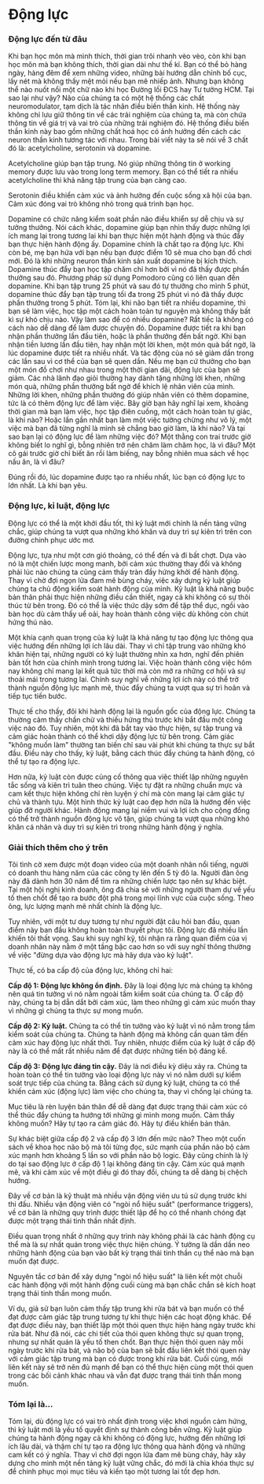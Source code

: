 # Động lực

### Động lực đến từ đâu
Khi bạn học môn mà mình thích, thời gian trôi nhanh vèo vèo, còn khi bạn học môn mà bạn không thích, thời gian dài như thế kỉ. Bạn có thể bỏ hàng ngày, hàng đêm để xem những video, những bài hướng dẫn chỉnh bố cục, lấy nét mà không thấy mệt mỏi nếu bạn mê nhiếp ảnh. Nhưng bạn không thể nào nuốt nổi một chữ nào khi học Đường lối ĐCS hay Tư tưởng HCM. Tại sao lại như vậy? Não của chúng ta có một hệ thống các chất neuromodulator, tạm dịch là tác nhân điều biến thần kinh. Hệ thống này không chỉ lưu giữ thông tin về các trải nghiệm của chúng ta, mà còn chứa thông tin về giá trị và vai trò của những trải nghiệm đó. Hệ thống điều biến thần kinh này bao gồm những chất hoá học có ảnh hưởng đến cách các neuron thần kinh tương tác với nhau. Trong bài viết này ta sẽ nói về 3 chất đó là: acetylcholine, serotonin và dopamine.

Acetylcholine giúp bạn tập trung. Nó giúp những thông tin ở working memory được lưu vào trong long term memory. Bạn có thể tiết ra nhiều acetylcholine thì khả năng tập trung của bạn càng cao.

Serotonin điều khiển cảm xúc và ảnh hưởng đến cuộc sống xã hội của bạn. Cảm xúc đóng vai trò không nhỏ trong quá trình bạn học. 

Dopamine có chức năng kiểm soát phần não điều khiển sự dễ chịu và sự tưởng thưởng. Nói cách khác, dopamine giúp bạn nhìn thấy được những lợi ích mang lại trong tương lai khi bạn thực hiện một hành động và thúc đẩy bạn thực hiện hành động ấy. Dopamine chính là chất tạo ra động lực. Khi còn bé, mẹ bạn hứa với bạn nếu bạn được điểm 10 sẽ mua cho bạn đồ chơi mới. Đó là khi những neuron thần kinh sản xuất dopamine bị kích thích. Dopamine thúc đẩy bạn học tập chăm chỉ hơn bởi vì nó đã thấy được phần thưởng sau đó. Phương pháp sử dụng Pomodoro cũng có liên quan đến dopamine. Khi bạn tập trung 25 phút và sau đó tự thưởng cho mình 5 phút, dopamine thúc đẩy bạn tập trung tối đa trong 25 phút vì nó đã thấy được phần thưởng trong 5 phút. Tóm lại, khi não bạn tiết ra nhiều dopamine, thì bạn sẽ làm việc, học tập một cách hoàn toàn tự nguyện mà không thấy bất kì sự khó chịu nào. Vậy làm sao để có nhiều dopamine? Rất tiếc là không có cách nào dễ dàng để làm được chuyện đó. Dopamine được tiết ra khi bạn nhận phần thưởng lần đầu tiên, hoặc là phần thưởng đến bất ngờ. Khi bạn nhận tiền lương lần đầu tiên, hay nhận một lời khen, một món quà bất ngờ, là lúc dopamine được tiết ra nhiều nhất. Và tác động của nó sẽ giảm dần trong các lần sau vì cơ thể của bạn sẽ quen dần. Nếu mẹ bạn cứ thưởng cho bạn một món đồ chơi như nhau trong một thời gian dài, động lực của bạn sẽ giảm. Các nhà lãnh đạo giỏi thường hay dành tặng những lời khen, những món quà, những phần thưởng bất ngờ để khích lệ nhân viên của mình. Những lời khen, những phần thưởng đó giúp nhân viên có thêm dopamine, tức là có thêm động lực để làm việc. Bây giờ bạn hãy nghĩ lại xem, khoảng thời gian mà bạn làm việc, học tập điên cuồng, một cách hoàn toàn tự giác, là khi nào? Hoặc lần gần nhất bạn làm một việc tưởng chừng như vô lý, một việc mà bạn đã từng nghĩ là mình sẽ chẳng bao giờ làm, là khi nào? Và tại sao bạn lại có động lực để làm những việc đó? Một thằng con trai trước giờ không biết lo nghĩ gì, bỗng nhiên trở nên chăm làm chăm học, là vì đâu? Một cô gái trước giờ chỉ biết ăn rồi làm biếng, nay bỗng nhiên mua sách về học nấu ăn, là vì đâu? 

Đúng rồi đó, lúc dopamine được tạo ra nhiều nhất, lúc bạn có động lực to lớn nhất. Là khi bạn yêu.


### Động lực, kỉ luật, động lực

Động lực có thể là một khởi đầu tốt, thì kỷ luật mới chính là nền tảng vững chắc, giúp chúng ta vượt qua những khó khăn và duy trì sự kiên trì trên con đường chinh phục ước mơ.

Động lực, tựa như một cơn gió thoảng, có thể đến và đi bất chợt. Dựa vào nó là một chiến lược mong manh, bởi cảm xúc thường thay đổi và không phải lúc nào chúng ta cũng cảm thấy tràn đầy hứng khởi để hành động. Thay vì chờ đợi ngọn lửa đam mê bùng cháy, việc xây dựng kỷ luật giúp chúng ta chủ động kiểm soát hành động của mình. Kỷ luật là khả năng buộc bản thân phải thực hiện những điều cần thiết, ngay cả khi không có sự thôi thúc từ bên trong. Đó có thể là việc thức dậy sớm để tập thể dục, ngồi vào bàn học dù cảm thấy uể oải, hay hoàn thành công việc dù không còn chút hứng thú nào.

Một khía cạnh quan trọng của kỷ luật là khả năng tự tạo động lực thông qua việc hướng đến những lợi ích lâu dài. Thay vì chỉ tập trung vào những khó khăn hiện tại, những người có kỷ luật thường nhìn xa hơn, nghĩ đến phiên bản tốt hơn của chính mình trong tương lai. Việc hoàn thành công việc hôm nay không chỉ mang lại kết quả tức thời mà còn mở ra những cơ hội và sự thoải mái trong tương lai. Chính suy nghĩ về những lợi ích này có thể trở thành nguồn động lực mạnh mẽ, thúc đẩy chúng ta vượt qua sự trì hoãn và tiếp tục tiến bước.

Thực tế cho thấy, đôi khi hành động lại là nguồn gốc của động lực. Chúng ta thường cảm thấy chần chừ và thiếu hứng thú trước khi bắt đầu một công việc nào đó. Tuy nhiên, một khi đã bắt tay vào thực hiện, sự tập trung và cảm giác hoàn thành có thể khơi dậy động lực từ bên trong. Cảm giác "không muốn làm" thường tan biến chỉ sau vài phút khi chúng ta thực sự bắt đầu. Điều này cho thấy, kỷ luật, bằng cách thúc đẩy chúng ta hành động, có thể tự tạo ra động lực.

Hơn nữa, kỷ luật còn được củng cố thông qua việc thiết lập những nguyên tắc sống và kiên trì tuân theo chúng. Việc tự đặt ra những chuẩn mực và cam kết thực hiện không chỉ rèn luyện ý chí mà còn mang lại cảm giác tự chủ và thành tựu. Một hình thức kỷ luật cao đẹp hơn nữa là hướng đến việc giúp đỡ người khác. Hành động mang lại niềm vui và lợi ích cho cộng đồng có thể trở thành nguồn động lực vô tận, giúp chúng ta vượt qua những khó khăn cá nhân và duy trì sự kiên trì trong những hành động ý nghĩa.

### Giải thích thêm cho ý trên

Tôi tình cờ xem được một đoạn video của một doanh nhân nổi tiếng, người có doanh thu hàng năm của các công ty lên đến 5 tỷ đô la. Người đàn ông này đã dành hơn 30 năm để tìm ra những chiến lược tạo nên sự khác biệt. Tại một hội nghị kinh doanh, ông đã chia sẻ với những người tham dự về yếu tố then chốt để tạo ra bước đột phá trong mọi lĩnh vực của cuộc sống. Theo ông, lực lượng mạnh mẽ nhất chính là động lực.

Tuy nhiên, với một tư duy tương tự như người đặt câu hỏi ban đầu, quan điểm này ban đầu không hoàn toàn thuyết phục tôi. Động lực đã nhiều lần khiến tôi thất vọng. Sau khi suy nghĩ kỹ, tôi nhận ra rằng quan điểm của vị doanh nhân này nằm ở một tầng bậc cao hơn so với suy nghĩ thông thường về việc "đừng dựa vào động lực mà hãy dựa vào kỷ luật".

Thực tế, có ba cấp độ của động lực, không chỉ hai:

**Cấp độ 1: Động lực không ổn định.** Đây là loại động lực mà chúng ta không nên quá tin tưởng vì nó nằm ngoài tầm kiểm soát của chúng ta. Ở cấp độ này, chúng ta bị dẫn dắt bởi cảm xúc, làm theo những gì cảm xúc muốn thay vì những gì chúng ta thực sự mong muốn.

**Cấp độ 2: Kỷ luật.** Chúng ta có thể tin tưởng vào kỷ luật vì nó nằm trong tầm kiểm soát của chúng ta. Chúng ta hành động mà không cần quan tâm đến cảm xúc hay động lực nhất thời. Tuy nhiên, nhược điểm của kỷ luật ở cấp độ này là có thể mất rất nhiều năm để đạt được những tiến bộ đáng kể.

**Cấp độ 3: Động lực đáng tin cậy.** Đây là nơi điều kỳ diệu xảy ra. Chúng ta hoàn toàn có thể tin tưởng vào loại động lực này vì nó nằm dưới sự kiểm soát trực tiếp của chúng ta. Bằng cách sử dụng kỷ luật, chúng ta có thể khiến cảm xúc (động lực) làm việc cho chúng ta, thay vì chống lại chúng ta.

Mục tiêu là rèn luyện bản thân để dễ dàng đạt được trạng thái cảm xúc có thể thúc đẩy chúng ta hướng tới những gì mình mong muốn. Cảm thấy không muốn? Hãy tự tạo ra cảm giác đó. Hãy tự điều khiển bản thân.

Sự khác biệt giữa cấp độ 2 và cấp độ 3 lớn đến mức nào? Theo một cuốn sách về khoa học não bộ mà tôi từng đọc, sức mạnh của phần não bộ cảm xúc mạnh hơn khoảng 5 lần so với phần não bộ logic. Đây cũng chính là lý do tại sao động lực ở cấp độ 1 lại không đáng tin cậy. Cảm xúc quá mạnh mẽ, và khi cảm xúc về một điều gì đó thay đổi, chúng ta dễ dàng bị chệch hướng.

Đây về cơ bản là kỹ thuật mà nhiều vận động viên ưu tú sử dụng trước khi thi đấu. Nhiều vận động viên có "ngòi nổ hiệu suất" (performance triggers), về cơ bản là những quy trình được thiết lập để họ có thể nhanh chóng đạt được một trạng thái tinh thần nhất định.

Điều quan trọng nhất ở những quy trình này không phải là các hành động cụ thể mà là sự nhất quán trong việc thực hiện chúng. Ý tưởng là dần dần neo những hành động của bạn vào bất kỳ trạng thái tinh thần cụ thể nào mà bạn muốn đạt được.

Nguyên tắc cơ bản để xây dựng "ngòi nổ hiệu suất" là liên kết một chuỗi các hành động với một hành động cuối cùng mà bạn chắc chắn sẽ kích hoạt trạng thái tinh thần mong muốn.

Ví dụ, giả sử bạn luôn cảm thấy tập trung khi rửa bát và bạn muốn có thể đạt được cảm giác tập trung tương tự khi thực hiện các hoạt động khác. Để đạt được điều này, bạn thiết lập một thói quen thực hiện hàng ngày trước khi rửa bát. Như đã nói, các chi tiết của thói quen không thực sự quan trọng, nhưng sự nhất quán là yếu tố then chốt. Bạn thực hiện thói quen này mỗi ngày trước khi rửa bát, và não bộ của bạn sẽ bắt đầu liên kết thói quen này với cảm giác tập trung mà bạn có được trong khi rửa bát. Cuối cùng, mối liên kết này sẽ trở nên đủ mạnh để bạn có thể thực hiện cùng một thói quen trong các bối cảnh khác nhau và vẫn đạt được trạng thái tinh thần mong muốn.

### Tóm lại là...

Tóm lại, dù động lực có vai trò nhất định trong việc khơi nguồn cảm hứng, thì kỷ luật mới là yếu tố quyết định sự thành công bền vững. Kỷ luật giúp chúng ta hành động ngay cả khi không có động lực, hướng đến những lợi ích lâu dài, và thậm chí tự tạo ra động lực thông qua hành động và những cam kết có ý nghĩa. Thay vì chờ đợi ngọn lửa đam mê bùng cháy, hãy xây dựng cho mình một nền tảng kỷ luật vững chắc, đó mới là chìa khóa thực sự để chinh phục mọi mục tiêu và kiến tạo một tương lai tốt đẹp hơn.
